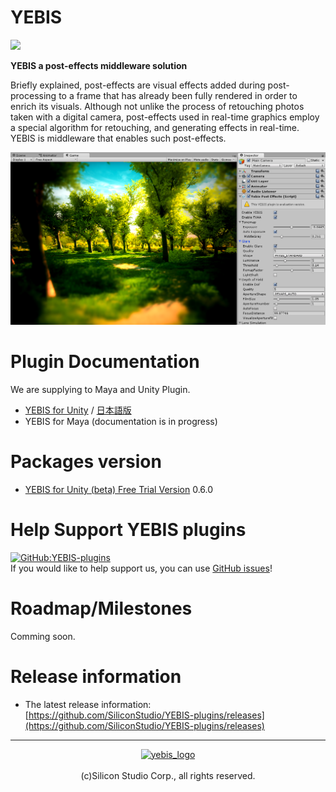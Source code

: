 # YEBIS

[![](http://www.siliconstudio.co.jp/en/products-service/yebis/images/index_il001b.png)](http://www.siliconstudio.co.jp/middleware/yebis/en/)


**YEBIS a post-effects middleware solution**

Briefly explained, post-effects are visual effects added during post-processing to a frame that has already been fully rendered in order to enrich its visuals. Although not unlike the process of retouching photos taken with a digital camera, post-effects used in real-time graphics employ a special algorithm for retouching, and generating effects in real-time.
YEBIS is middleware that enables such post-effects.

![](figure/Editor_sample.png)


# Plugin Documentation

We are supplying to Maya and Unity Plugin.

- [YEBIS for Unity](Yebis4Unity.md "YEBIS for Unity")  /  [日本語版](Yebis4Unity.ja.md "日本語版")
- YEBIS for Maya (documentation is in progress)

# Packages version

- [YEBIS for Unity (beta) Free Trial Version](https://siliconstudio.github.io/YebisForUnityBeta/) 0.6.0

# Help Support YEBIS plugins

[![GitHub:YEBIS-plugins](https://img.shields.io/badge/github%3A-issues-blue.svg?style=flat-square)](https://github.com/SiliconStudio/YEBIS-plugins/issues)  
If you would like to help support us, you can use [GitHub issues](https://github.com/SiliconStudio/YEBIS-plugins/issues)!

# Roadmap/Milestones

Comming soon.

# Release information

- The latest release information:  
[https://github.com/SiliconStudio/YEBIS-plugins/releases](https://github.com/SiliconStudio/YEBIS-plugins/releases)


-----

<div align="center">

<a href="http://www.siliconstudio.co.jp/en/" target="_blank">
<img src="http://www.siliconstudio.co.jp/common/images/logo001.svg" width="200" border="0" alt="yebis_logo" hspace="5" /></a><br>

<br>
(c)Silicon Studio Corp., all rights reserved.
</div>
